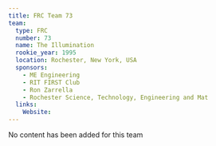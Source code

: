```yaml
---
title: FRC Team 73
team:
  type: FRC
  number: 73
  name: The Illumination
  rookie_year: 1995
  location: Rochester, New York, USA
  sponsors:
    - ME Engineering
    - RIT FIRST Club
    - Ron Zarrella
    - Rochester Science, Technology, Engineering and Mat
  links:
    Website: 
---
```

No content has been added for this team